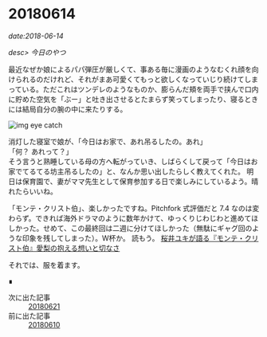 # 20180614

*date:2018-06-14*

*desc> 今日のやつ*

最近なぜか娘によるパパ弾圧が厳しくて、事ある毎に漫画のようなむくれ顔を向けられるのだけれど、それがまあ可愛くてもっと欲しくなっていじり続けてしまっている。ただこれはツンデレのようなものか、膨らんだ頬を両手で挟んで口内に貯めた空気を「ぶー」と吐き出させるとたまらず笑ってしまったり、寝るときには結局自分の腕の中に来たりする。

![img eye catch](https://lh3.googleusercontent.com/pw/AM-JKLW7vMkKcdoYUaFL9ZLxaIVLSUhcHv58jakJBQxUGIGpK20-d69ibbMOWdyySoANukMiPbE3fU7_RcQXorPrORnFMfMVap5f8OJmyU3V2rjXQXBL2ZCxIkspv9T91_ZxOHrLh6CRkhH13gPTsyMjrmuDVg=w780-h585)

消灯した寝室で娘が、「今日はお家で、あれ吊るしたの。あれ」  
「何？ あれって？」  
そう言うと熟睡している母の方へ転がっていき、しばらくして戻って「今日はお家でてるてる坊主吊るしたの」と、なんか思い出したらしく教えてくれた。
明日は保育園で、妻がママ先生として保育参加する日で楽しみにしているよう。晴れたらいいね。

「モンテ・クリスト伯」、楽しかったですね。Pitchfork 式評価だと 7.4 なのは変わらず。できれば海外ドラマのように数年かけて、ゆっくりじわじわと進めてほしかった。せめて、この最終回は二週に分けてほしかった（無駄にギャグ回のような印象を残してしまった）。W杯か。
読もう。 [桜井ユキが語る『モンテ・クリスト伯』愛梨の抱える想いと切なさ](http://news.nicovideo.jp/watch/nw3539414)

それでは、服を着ます。

<footer>&#8718;</footer>
<nav class="post-recent">
  <dl><dt>次に出た記事</dt>
  <dd><a href="20180621">20180621</a></dd><dt>前に出た記事</dt>
  <dd><a href="20180610">20180610</a></dd></dl>
</nav>